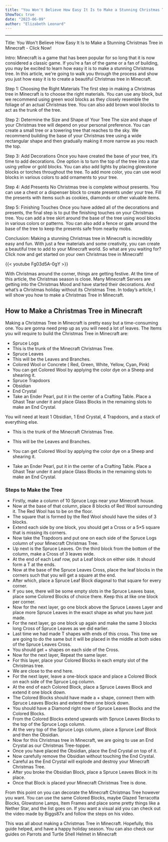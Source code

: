 ```yaml
---
title: "You Won't Believe How Easy It Is to Make a Stunning Christmas Tree in Minecraft - Click Now!"
ShowToc: true 
date: "2023-06-09"
author: "Elizabeth Leonard"
---
```

*****
Title: You Won't Believe How Easy It Is to Make a Stunning Christmas Tree in Minecraft - Click Now!

Intro:
Minecraft is a game that has been popular for so long that it is now considered a classic game. If you’re a fan of the game or a fan of building, you may be excited to learn how easy it is to make a stunning Christmas tree. In this article, we're going to walk you through the process and show you just how easy it is to create a beautiful Christmas tree in Minecraft.

Step 1: Choosing the Right Materials
The first step in making a Christmas tree in Minecraft is to choose the right materials. You can use any block, but we recommend using green wool blocks as they closely resemble the foliage of an actual Christmas tree. You can also add brown wool blocks to act as the trunk of the tree.

Step 2: Determine the Size and Shape of Your Tree
The size and shape of your Christmas tree will depend on your personal preference. You can create a small tree or a towering tree that reaches to the sky. We recommend building the base of your Christmas tree using a wide rectangular shape and then gradually making it more narrow as you reach the top.

Step 3: Add Decorations
Once you have created the base of your tree, it’s time to add decorations. One option is to turn the top of the tree into a star using yellow or gold blocks. You can also add lights by placing glowstone blocks or torches throughout the tree. To add more color, you can use wool blocks in various colors to add ornaments to your tree.

Step 4: Add Presents
No Christmas tree is complete without presents. You can use a chest or a dispenser block to create presents under your tree. Fill the presents with items such as cookies, diamonds or other valuable items.

Step 5: Finishing Touches
Once you have added all of the decorations and presents, the final step is to put the finishing touches on your Christmas tree. You can add a tree skirt around the base of the tree using wool blocks in various colors or patterns. You can also add a fence or gate around the base of the tree to keep the presents safe from nearby mobs.

Conclusion:
Making a stunning Christmas tree in Minecraft is incredibly easy and fun. With just a few materials and some creativity, you can create a beautiful tree to add to your Minecraft world. So what are you waiting for? Click now and get started on your own Christmas tree in Minecraft!

{{< youtube Fg03d5A-0gY >}} 



With Christmas around the corner, things are getting festive. At the time of this article, the Christmas season is close. Many Minecraft Servers are getting into the Christmas Mood and have started their decorations. And what’s a Christmas holiday without its Christmas Tree. In today’s article, I will show you how to make a Christmas Tree in Minecraft.
 
## How to Make a Christmas Tree in Minecraft
 
Making a Christmas Tree in Minecraft is pretty easy but a time-consuming one. You are gonna need prep up as you will need a lot of leaves. The Items you will require to build the Christmas Tree in Minecraft are:
 
- Spruce Logs
 - This is the trunk of the Minecraft Christmas Tree.
 - Spruce Leaves
 - This will be the Leaves and Branches.
 - Colored Wool or Concrete ( Red, Green, White, Yellow, Cyan, Pink)
 - You can get Colored Wool by applying the color dye on a Sheep and shearing it.
 - Spruce Trapdoors
 - Obsidian
 - End Crystal
 - Take an Ender Pearl, put it in the center of a Crafting Table. Place a Ghast Tear under it and place Glass Blocks in the remaining slots to make an End Crystal.

 
You will need at least 1 Obsidian, 1 End Crystal, 4 Trapdoors, and a stack of everything else.
 
- This is the trunk of the Minecraft Christmas Tree.

 
- This will be the Leaves and Branches.

 
- You can get Colored Wool by applying the color dye on a Sheep and shearing it.

 
- Take an Ender Pearl, put it in the center of a Crafting Table. Place a Ghast Tear under it and place Glass Blocks in the remaining slots to make an End Crystal.

 
### Steps to Make the Tree
 
- Firstly, make a column of 10 Spruce Logs near your Minecraft house.
 - Now at the base of that column, place 8 blocks of Red Wool surrounding it. The Red Wool has to be on the floor.
 - The square that is formed by the Red Wool should have the sides of 3 blocks.
 - Extend each side by one block, you should get a Cross or a 5×5 square that is missing its corners.
 - Now take the Trapdoors and put one on each side of the Spruce Logs column of your Minecraft Christmas Tree.
 - Up next is the Spruce Leaves. On the third block from the bottom of the column, make a Cross of 3 leaves wide.
 - At the end of each Leaf row, put a Leaf block on either side. It should form a T at the ends.
 - Now at the base of the Spruce Leaves Cross, place the leaf blocks in the corners such that you will get a square at the end.
 - After which, place a Spruce Leaf Block diagonal to that square for every corner.
 - If you see, there will be some empty slots in the Spruce Leaves base, place some Colored Blocks of choice there. Keep this at like one block per corner.
 - Now for the next layer, go one block above the Spruce Leaves Layer and place more Spruce Leaves in the exact shape as what you have just made.
 - For the next layer, go one block up again and make the same 3 blocks long Cross of Spruce Leaves as we did earlier.
 - Last time we had made T shapes with ends of this cross. This time we are going to do the same but it will be placed in the middle at both sides of the Spruce Leaves Cross.
 - You should get + shapes on each side of the Cross.
 - Now for the next layer, Repeat the same layer.
 - For this layer, place your Colored Blocks in each empty slot of the Christmas tree.
 - We are close to the end here.
 - For the next layer, leave a one-block space and place a Colored Block on each side of the Spruce Log column.
 - At the end of each Colored Block, place a Spruce Leaves Block and extend it one block down.
 - The Colored Blocks should have made a + shape, connect them with Spruce Leaves Blocks and extend them one block down.
 - You should have a Diamond right now of Spruce Leaves Blocks and the Colored Blocks.
 - From the Colored Blocks extend upwards with Spruce Leaves Blocks to the top of the Spruce Logs column.
 - At the very top of the Spruce Logs column, place a Spruce Leaf Block and then the Obsidian.
 - Now for this Christmas tree in Minecraft, we are going to use an End Crystal as our Christmas Tree-topper.
 - Once you have placed the Obsidian, place the End Crystal on top of it.
 - Now carefully remove the Obsidian without touching the End Crystal.
 - Careful as the End Crystal will explode and destroy your Minecraft Christmas Tree.
 - After you broke the Obsidian Block, place a Spruce Leaves Block in its place.
 - Once that Block is placed your Minecraft Christmas Tree is done.

 
From this point on you can decorate the Minecraft Christmas Tree however you want. You can use the same Colored Blocks, maybe Glazed Terracotta Blocks, Glowstone Lamps, Item Frames and place some pretty things like a Nether Star, and the list goes on. If you want a visual aid you can check out the video made by Biggs87x and follow the steps on his video.
 

 
This was all about making a Christmas Tree in Minecraft. Hopefully, this guide helped, and have a happy holiday season. You can also check our guides on Parrots and Turtle Shell Helmet in Minecraft




